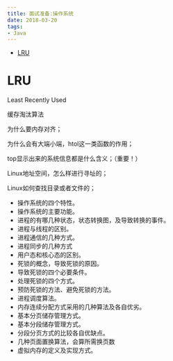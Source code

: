 ```yaml
---
title: 面试准备:操作系统
date: 2018-03-20
tags:
- Java
---
```

<!-- TOC -->

- [LRU](#lru)

<!-- /TOC -->

# LRU

Least Recently Used

缓存淘汰算法

为什么要内存对齐；

为什么会有大端小端，htol这一类函数的作用；

top显示出来的系统信息都是什么含义；（重要！）

Linux地址空间，怎么样进行寻址的；

Linux如何查找目录或者文件的；



* 操作系统的四个特性。
* 操作系统的主要功能。
* 进程的有哪几种状态，状态转换图，及导致转换的事件。
* 进程与线程的区别。
* 进程通信的几种方式。
* 进程同步的几种方式
* 用户态和核心态的区别。
* 死锁的概念，导致死锁的原因。
* 导致死锁的四个必要条件。
* 处理死锁的四个方式。
* 预防死锁的方法、避免死锁的方法。
* 进程调度算法。
* 内存连续分配方式采用的几种算法及各自优劣。
* 基本分页储存管理方式。
* 基本分段储存管理方式。
* 分段分页方式的比较各自优缺点。
* 几种页面置换算法，会算所需换页数
* 虚拟内存的定义及实现方式。

